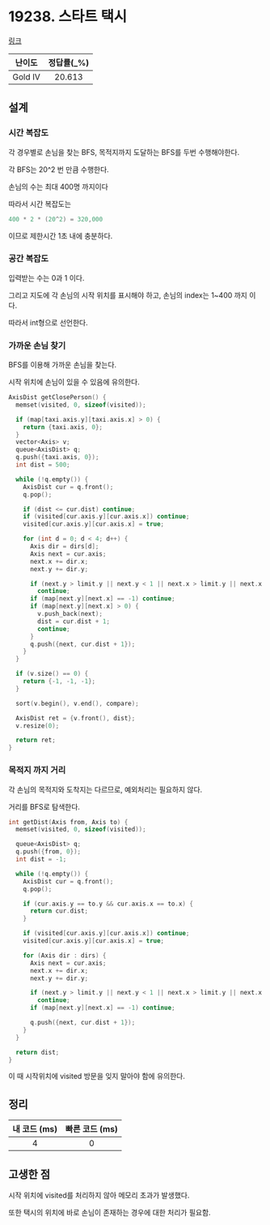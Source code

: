 # 19238. 스타트 택시

[링크](https://www.acmicpc.net/problem/19238)

| 난이도  | 정답률(\_%) |
| :-----: | :---------: |
| Gold IV |   20.613    |

## 설계

### 시간 복잡도

각 경우별로 손님을 찾는 BFS, 목적지까지 도달하는 BFS를 두번 수행해야한다.

각 BFS는 20^2 번 만큼 수행한다.

손님의 수는 최대 400명 까지이다

따라서 시간 복잡도는

```cpp
400 * 2 * (20^2) = 320,000
```

이므로 제한시간 1초 내에 충분하다.

### 공간 복잡도

입력받는 수는 0과 1 이다.

그리고 지도에 각 손님의 시작 위치를 표시해야 하고, 손님의 index는 1~400 까지 이다.

따라서 int형으로 선언한다.

### 가까운 손님 찾기

BFS를 이용해 가까운 손님을 찾는다.

시작 위치에 손님이 있을 수 있음에 유의한다.

```cpp
AxisDist getClosePerson() {
  memset(visited, 0, sizeof(visited));

  if (map[taxi.axis.y][taxi.axis.x] > 0) {
    return {taxi.axis, 0};
  }
  vector<Axis> v;
  queue<AxisDist> q;
  q.push({taxi.axis, 0});
  int dist = 500;

  while (!q.empty()) {
    AxisDist cur = q.front();
    q.pop();

    if (dist <= cur.dist) continue;
    if (visited[cur.axis.y][cur.axis.x]) continue;
    visited[cur.axis.y][cur.axis.x] = true;

    for (int d = 0; d < 4; d++) {
      Axis dir = dirs[d];
      Axis next = cur.axis;
      next.x += dir.x;
      next.y += dir.y;

      if (next.y > limit.y || next.y < 1 || next.x > limit.y || next.x < 1)
        continue;
      if (map[next.y][next.x] == -1) continue;
      if (map[next.y][next.x] > 0) {
        v.push_back(next);
        dist = cur.dist + 1;
        continue;
      }
      q.push({next, cur.dist + 1});
    }
  }

  if (v.size() == 0) {
    return {-1, -1, -1};
  }

  sort(v.begin(), v.end(), compare);

  AxisDist ret = {v.front(), dist};
  v.resize(0);

  return ret;
}
```

### 목적지 까지 거리

각 손님의 목적지와 도착지는 다르므로, 예외처리는 필요하지 않다.

거리를 BFS로 탐색한다.

```cpp
int getDist(Axis from, Axis to) {
  memset(visited, 0, sizeof(visited));

  queue<AxisDist> q;
  q.push({from, 0});
  int dist = -1;

  while (!q.empty()) {
    AxisDist cur = q.front();
    q.pop();

    if (cur.axis.y == to.y && cur.axis.x == to.x) {
      return cur.dist;
    }

    if (visited[cur.axis.y][cur.axis.x]) continue;
    visited[cur.axis.y][cur.axis.x] = true;

    for (Axis dir : dirs) {
      Axis next = cur.axis;
      next.x += dir.x;
      next.y += dir.y;

      if (next.y > limit.y || next.y < 1 || next.x > limit.y || next.x < 1)
        continue;
      if (map[next.y][next.x] == -1) continue;

      q.push({next, cur.dist + 1});
    }
  }

  return dist;
}
```

이 때 시작위치에 visited 방문을 잊지 말아야 함에 유의한다.

## 정리

| 내 코드 (ms) | 빠른 코드 (ms) |
| :----------: | :------------: |
|      4       |       0        |

## 고생한 점

시작 위치에 visited를 처리하지 않아 메모리 초과가 발생했다.

또한 택시의 위치에 바로 손님이 존재하는 경우에 대한 처리가 필요함.
